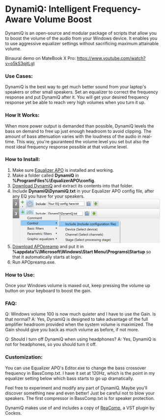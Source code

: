 # DynamiQ: Intelligent Frequency-Aware Volume Boost

DynamiQ is an open-source and modular package of scripts that allow you to boost the volume of the audio from your Windows device. It enables you to use aggressive equalizer settings without sacrificing maximum attainable volume.

Binaural demo on MateBook X Pro: https://www.youtube.com/watch?v=o5kS3qjtLgI

### Use Cases:
DynamiQ is the best way to get much better sound from your laptop's speakers or other small speakers. Set an equalizer to correct the frequency response and put DynamiQ after it. You will get your desired frequency response yet be able to reach very high volumes when you turn it up.

### How It Works:

When more power output is demanded than possible, DynamiQ levels the bass on demand to free up just enough headroom to avoid clipping. The amount of bass attenuation varies with the loudness of the audio in real-time. This way, you're gauranteed the volume level you set but also the most ideal frequency response possible at that volume level.

### How to Install:

1. Make sure [Equalizer APO](https://sourceforge.net/projects/equalizerapo/ "Equalizer APO") is installed and working.
2. Make a folder called **DynamiQ** in **%ProgramFiles%\EqualizerAPO\config**.
3. [Download DynamiQ](https://github.com/Brad331/DynamiQ/archive/master.zip "DynamiQ") and extract its contents into that folder.
4. Include **DynamiQ\DynamiQ.txt** in your Equalizer APO config file, after any EQ you have for your speakers.
![alt text](https://github.com/Brad331/DynamiQ/raw/master/Include%20DynamiQ.png)
5. [Download APOpreamp](https://github.com/Brad331/APOpreamp.ahk/releases "APOpreamp") and put it in **%appdata%\Microsoft\Windows\Start Menu\Programs\Startup** so that it automatically starts at login.
6. Run APOpreamp.exe.


### How to Use:

Once your Windows volume is maxed out, keep pressing the volume up button on your keyboard to boost the gain.

### FAQ:
Q: Windows volume 100 is now much quieter and I have to use the Gain. Is that normal?
A: Yes, DynamiQ is designed to take advantage of the full amplifier headroom provided when the system volume is maximized. The Gain should give you back as much volume as before, if not more.

Q: Should I turn off DynamiQ when using headphones?
A: Yes, DynamiQ is not for headphones, so you should turn it off.

### Customization:
You can use Equalizer APO's Editor.exe to change the bass crossover frequency in BassComp.txt. I have it set at 120Hz, which is the point  in my equalizer setting below which bass starts to go up dramatically.

Feel free to experiment and modify any part of DynamiQ. Maybe you'll discover something new and even better! Just be careful not to blow your speakers. The first compressor in BassComp.txt is for speaker protection.


DynamiQ makes use of and includes a copy of [ReaComp](https://www.reaper.fm/reaplugs/ "ReaComp"), a VST plugin by Cockos.
